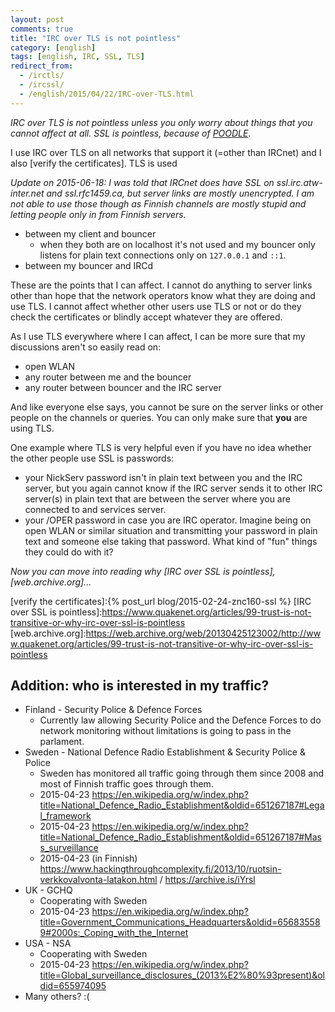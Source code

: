 ```yaml
---
layout: post
comments: true
title: "IRC over TLS is not pointless"
category: [english]
tags: [english, IRC, SSL, TLS]
redirect_from:
  - /irctls/
  - /ircssl/
  - /english/2015/04/22/IRC-over-TLS.html
---
```


_IRC over TLS is not pointless unless you only worry about things that you
cannot affect at all. SSL is pointless, because of [POODLE]._

I use IRC over TLS on all networks that support it (=other than IRCnet)
and I also [verify the certificates]. TLS is used

_Update on 2015-06-18: I was told that IRCnet does have SSL on
ssl.irc.atw-inter.net and ssl.rfc1459.ca, but server links are mostly
unencrypted. I am not able to use those though as Finnish channels are
mostly stupid and letting people only in from Finnish servers._

- between my client and bouncer
  - when they both are on localhost it's not used and my bouncer only
    listens for plain text connections only on `127.0.0.1` and `::1`.
- between my bouncer and IRCd

These are the points that I can affect. I cannot do anything to server
links other than hope that the network operators know what they are doing
and use TLS. I cannot affect whether other users use TLS or not or do they
check the certificates or blindly accept whatever they are offered.

As I use TLS everywhere where I can affect, I can be more sure that
my discussions aren't so easily read on:

- open WLAN
- any router between me and the bouncer
- any router between bouncer and the IRC server

And like everyone else says, you cannot be sure on the server links
or other people on the channels or queries. You can only make sure that
**you** are using TLS.

One example where TLS is very helpful even if you have no idea whether
the other people use SSL is passwords:

- your NickServ password isn't in plain text between you and the IRC
  server, but you again cannot know if the IRC server sends it to other
  IRC server(s) in plain text that are between the server where you are
  connected to and services server.
- your /OPER password in case you are IRC operator. Imagine being on
  open WLAN or similar situation and transmitting your password in
  plain text and someone else taking that password. What kind of "fun"
  things they could do with it?

_Now you can move into reading why [IRC over SSL is pointless], [web.archive.org]..._

[poodle]: https://en.wikipedia.org/wiki/POODLE

[verify the certificates]:{% post_url blog/2015-02-24-znc160-ssl %}
[IRC over SSL is pointless]:https://www.quakenet.org/articles/99-trust-is-not-transitive-or-why-irc-over-ssl-is-pointless
[web.archive.org]:https://web.archive.org/web/20130425123002/http://www.quakenet.org/articles/99-trust-is-not-transitive-or-why-irc-over-ssl-is-pointless

## Addition: who is interested in my traffic?

- Finland - Security Police & Defence Forces
  - Currently law allowing Security Police and the Defence Forces to do
    network monitoring without limitations is going to pass in the
    parlament.
- Sweden - National Defence Radio Establishment & Security Police & Police
  - Sweden has monitored all traffic going through them since 2008
    and most of Finnish traffic goes through them.
  - 2015-04-23 https://en.wikipedia.org/w/index.php?title=National_Defence_Radio_Establishment&oldid=651267187#Legal_framework
  - 2015-04-23 https://en.wikipedia.org/w/index.php?title=National_Defence_Radio_Establishment&oldid=651267187#Mass_surveillance
  - 2015-04-23 (in Finnish) https://www.hackingthroughcomplexity.fi/2013/10/ruotsin-verkkovalvonta-latakon.html / https://archive.is/iYrsl
- UK - GCHQ
  - Cooperating with Sweden
  - 2015-04-23 https://en.wikipedia.org/w/index.php?title=Government_Communications_Headquarters&oldid=656835589#2000s:_Coping_with_the_Internet
- USA - NSA
  - Cooperating with Sweden
  - 2015-04-23 https://en.wikipedia.org/w/index.php?title=Global_surveillance_disclosures_(2013%E2%80%93present)&oldid=655974095
- Many others? :(
